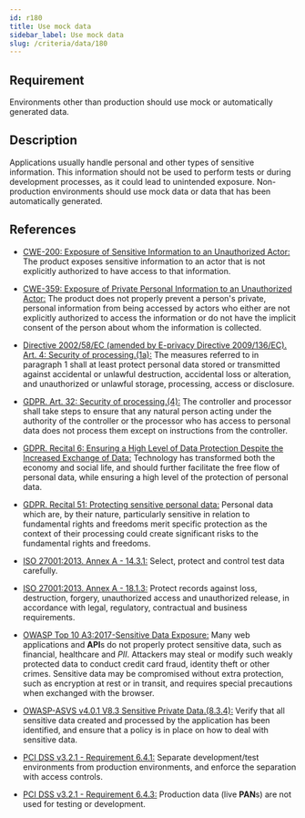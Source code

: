 ```yaml
---
id: r180
title: Use mock data
sidebar_label: Use mock data
slug: /criteria/data/180
---
```


## Requirement

Environments other than production
should use mock
or automatically generated data.

## Description

Applications usually handle personal
and other types of sensitive information.
This information should not be used
to perform tests
or during development processes,
as it could lead to unintended exposure.
Non-production environments
should use mock data
or data that has been automatically generated.

## References

- [CWE-200: Exposure of Sensitive Information to an Unauthorized Actor:](https://cwe.mitre.org/data/definitions/200.html)
The product exposes sensitive information
to an actor that is not explicitly
authorized to have access
to that information.

- [CWE-359: Exposure of Private Personal Information to an Unauthorized Actor:](https://cwe.mitre.org/data/definitions/359.html)
The product does not properly prevent
a person's private,
personal information from being accessed
by actors who either are not explicitly authorized
to access the information
or do not have the implicit consent
of the person about whom
the information is collected.

- [Directive 2002/58/EC (amended by E-privacy Directive 2009/136/EC). Art. 4: Security of processing.(1a):](https://eur-lex.europa.eu/legal-content/EN/TXT/PDF/?uri=CELEX:02002L0058-20091219)
The measures referred to
in paragraph 1 shall at least
protect personal data
stored or transmitted against accidental
or unlawful destruction,
accidental loss or alteration,
and unauthorized
or unlawful storage, processing,
access or disclosure.

- [GDPR. Art. 32: Security of processing.(4):](https://gdpr-info.eu/art-32-gdpr/)
The controller and processor
shall take steps to ensure
that any natural person
acting under the authority of the controller
or the processor who has access
to personal data does not process them
except on instructions
from the controller.

- [GDPR. Recital 6: Ensuring a High Level of Data Protection Despite the Increased Exchange of Data:](https://gdpr-info.eu/recitals/no-2/)
Technology has transformed both
the economy and social life,
and should further facilitate the free flow
of personal data,
while ensuring a high level
of the protection of personal data.

- [GDPR. Recital 51: Protecting sensitive personal data:](https://gdpr-info.eu/recitals/no-51/)
Personal data which are, by their nature,
particularly sensitive in relation to
fundamental rights and freedoms
merit specific protection
as the context of their processing
could create significant risks
to the fundamental rights
and freedoms.

- [ISO 27001:2013. Annex A - 14.3.1:](https://www.iso.org/obp/ui/#iso:std:54534:en)
Select, protect
and control test data carefully.

- [ISO 27001:2013. Annex A - 18.1.3:](https://www.iso.org/obp/ui/#iso:std:54534:en)
Protect records against loss,
destruction, forgery,
unauthorized access
and unauthorized release,
in accordance with legal,
regulatory, contractual
and business requirements.

- [OWASP Top 10 A3:2017-Sensitive Data Exposure:](https://owasp.org/www-project-top-ten/OWASP_Top_Ten_2017/Top_10-2017_A3-Sensitive_Data_Exposure)
Many web applications and **API**s
do not properly protect sensitive data,
such as financial,
healthcare and *PII*.
Attackers may steal
or modify such weakly protected data
to conduct credit card fraud,
identity theft or other crimes.
Sensitive data may be compromised
without extra protection,
such as encryption at rest
or in transit,
and requires special precautions
when exchanged with the browser.

- [OWASP-ASVS v4.0.1 V8.3 Sensitive Private Data.(8.3.4):](https://owasp.org/www-pdf-archive/OWASP_Application_Security_Verification_Standard_4.0-en.pdf)
Verify that all sensitive data created
and processed by the application
has been identified,
and ensure that a policy is in place
on how to deal with sensitive data.

- [PCI DSS v3.2.1 - Requirement 6.4.1:](https://www.pcisecuritystandards.org/documents/PCI_DSS_v3-2-1.pdf)
Separate development/test environments
from production environments,
and enforce the separation
with access controls.

- [PCI DSS v3.2.1 - Requirement 6.4.3:](https://www.pcisecuritystandards.org/documents/PCI_DSS_v3-2-1.pdf)
Production data (live **PAN**s)
are not used for testing
or development.
